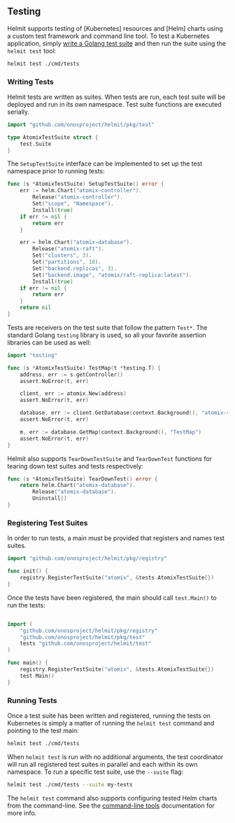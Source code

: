 ## Testing

Helmit supports testing of [Kubernetes] resources and [Helm] charts using a custom test framework and
command line tool. To test a Kubernetes application, simply [write a Golang test suite](#writing-tests)
and then run the suite using the `helmit test` tool:

```bash
helmit test ./cmd/tests
```

### Writing Tests

Helmit tests are written as suites. When tests are run, each test suite will be deployed and run in its own namespace.
Test suite functions are executed serially.

```go
import "github.com/onosproject/helmit/pkg/test"

type AtomixTestSuite struct {
	test.Suite
}
```

The `SetupTestSuite` interface can be implemented to set up the test namespace prior to running tests:

```go
func (s *AtomixTestSuite) SetupTestSuite() error {
	err := helm.Chart("atomix-controller").
        Release("atomix-controller").
        Set("scope", "Namespace").
        Install(true)
    if err != nil {
        return err
    }

    err = helm.Chart("atomix-database").
        Release("atomix-raft").
        Set("clusters", 3).
        Set("partitions", 10).
        Set("backend.replicas", 3).
        Set("backend.image", "atomix/raft-replica:latest").
        Install(true)
    if err != nil {
        return err
    }
    return nil
}
```

Tests are receivers on the test suite that follow the pattern `Test*`. The standard Golang `testing` library is
used, so all your favorite assertion libraries can be used as well:

```go
import "testing"

func (s *AtomixTestSuite) TestMap(t *testing.T) {
    address, err := s.getController()
    assert.NoError(t, err)

    client, err := atomix.New(address)
    assert.NoError(t, err)

    database, err := client.GetDatabase(context.Background(), "atomix-raft")
    assert.NoError(t, err)

    m, err := database.GetMap(context.Background(), "TestMap")
    assert.NoError(t, err)
}
```

Helmit also supports `TearDownTestSuite` and `TearDownTest` functions for tearing down test suites and tests 
respectively:

```go
func (s *AtomixTestSuite) TearDownTest() error {
	return helm.Chart("atomix-database").
		Release("atomix-database").
		Uninstall()
}
```

### Registering Test Suites

In order to run tests, a main must be provided that registers and names test suites.

```go
import "github.com/onosproject/helmit/pkg/registry"

func init() {
	registry.RegisterTestSuite("atomix", &tests.AtomixTestSuite{})
}
```

Once the tests have been registered, the main should call `test.Main()` to run the tests:

```go

import (
	"github.com/onosproject/helmit/pkg/registry"
	"github.com/onosproject/helmit/pkg/test"
	tests "github.com/onosproject/helmit/test"
)

func main() {
	registry.RegisterTestSuite("atomix", &tests.AtomixTestSuite{})
	test.Main()
}
```

### Running Tests

Once a test suite has been written and registered, running the tests on Kubernetes is simply a matter of running
the `helmit test` command and pointing to the test main:

```bash
helmit test ./cmd/tests
```

When `helmit test` is run with no additional arguments, the test coordinator will run all registered test suites 
in parallel and each within its own namespace. To run a specific test suite, use the `--suite` flag:

```bash
helmit test ./cmd/tests --suite my-tests
```

The `helmit test` command also supports configuring tested Helm charts from the command-line. See the 
[command-line tools](#command-line-tools) documentation for more info.
